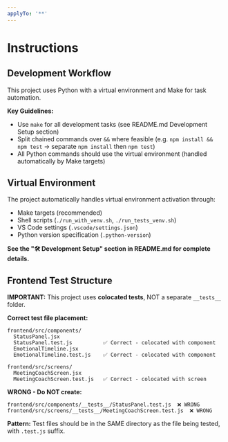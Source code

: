 ```yaml
---
applyTo: '**'
---
```


# Instructions

## Development Workflow

This project uses Python with a virtual environment and Make for task automation.

**Key Guidelines:**

- Use `make` for all development tasks (see README.md Development Setup section)
- Split chained commands over `&&` where feasible (e.g. `npm install && npm test` → separate `npm install` then `npm test`)
- All Python commands should use the virtual environment (handled automatically by Make targets)

## Virtual Environment

The project automatically handles virtual environment activation through:

- Make targets (recommended)
- Shell scripts (`./run_with_venv.sh`, `./run_tests_venv.sh`)
- VS Code settings (`.vscode/settings.json`)
- Python version specification (`.python-version`)

**See the "🛠️ Development Setup" section in README.md for complete details.**

## Frontend Test Structure

**IMPORTANT:** This project uses **colocated tests**, NOT a separate `__tests__` folder.

**Correct test file placement:**
```
frontend/src/components/
  StatusPanel.jsx
  StatusPanel.test.js          ✅ Correct - colocated with component
  EmotionalTimeline.jsx
  EmotionalTimeline.test.js    ✅ Correct - colocated with component

frontend/src/screens/
  MeetingCoachScreen.jsx
  MeetingCoachScreen.test.js   ✅ Correct - colocated with screen
```

**WRONG - Do NOT create:**
```
frontend/src/components/__tests__/StatusPanel.test.js  ❌ WRONG
frontend/src/screens/__tests__/MeetingCoachScreen.test.js  ❌ WRONG
```

**Pattern:** Test files should be in the SAME directory as the file being tested, with `.test.js` suffix.
